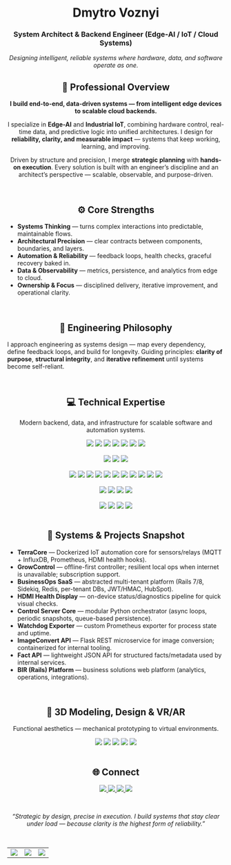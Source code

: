 <div align="center">
  <h1>Dmytro Voznyi</h1>
  <h3>System Architect & Backend Engineer (Edge-AI / IoT / Cloud Systems)</h3>
  <p><em>Designing intelligent, reliable systems where hardware, data, and software operate as one.</em></p>
</div>

<div align="center">
  <h2>🚀 Professional Overview</h2>
  <p><strong>I build end-to-end, data-driven systems — from intelligent edge devices to scalable cloud backends.</strong></p>
  <p>I specialize in <b>Edge-AI</b> and <b>Industrial IoT</b>, combining hardware control, real-time data, and predictive logic into unified architectures.
     I design for <b>reliability, clarity, and measurable impact</b> — systems that keep working, learning, and improving.</p>
  <p>Driven by structure and precision, I merge <b>strategic planning</b> with <b>hands-on execution</b>.
     Every solution is built with an engineer’s discipline and an architect’s perspective — scalable, observable, and purpose-driven.</p>
</div>

<br/>

<div align="center"><h2>⚙️ Core Strengths</h2></div>

<ul align="left">
  <li><strong>Systems Thinking</strong> — turns complex interactions into predictable, maintainable flows.</li>
  <li><strong>Architectural Precision</strong> — clear contracts between components, boundaries, and layers.</li>
  <li><strong>Automation & Reliability</strong> — feedback loops, health checks, graceful recovery baked in.</li>
  <li><strong>Data & Observability</strong> — metrics, persistence, and analytics from edge to cloud.</li>
  <li><strong>Ownership & Focus</strong> — disciplined delivery, iterative improvement, and operational clarity.</li>
</ul>

<br/>

<div align="center"><h2>🧠 Engineering Philosophy</h2></div>

<p align="left">
I approach engineering as systems design — map every dependency, define feedback loops, and build for longevity.
Guiding principles: <b>clarity of purpose</b>, <b>structural integrity</b>, and <b>iterative refinement</b> until systems become self-reliant.
</p>

<br/>

<div align="center"><h2>💻 Technical Expertise</h2></div>

<p align="center">Modern backend, data, and infrastructure for scalable software and automation systems.</p>

<!-- Languages -->
<div align="center">
  <img src="https://img.shields.io/badge/Ruby-CC342D?style=for-the-badge&logo=ruby&logoColor=white" />
  <img src="https://img.shields.io/badge/Python-3776AB?style=for-the-badge&logo=python&logoColor=white" />
  <img src="https://img.shields.io/badge/C%23-239120?style=for-the-badge&logo=c-sharp&logoColor=white" />
  <img src="https://img.shields.io/badge/C-00599C?style=for-the-badge&logo=c&logoColor=white" />
  <img src="https://img.shields.io/badge/SQL-4169E1?style=for-the-badge&logo=postgresql&logoColor=white" />
  <img src="https://img.shields.io/badge/HTML5-E34F26?style=for-the-badge&logo=html5&logoColor=white" />
  <img src="https://img.shields.io/badge/CSS3-1572B6?style=for-the-badge&logo=css3&logoColor=white" />
</div>

<br/>

<!-- Frameworks & Platforms -->
<div align="center">
  <img src="https://img.shields.io/badge/Rails-CC0000?style=for-the-badge&logo=ruby-on-rails&logoColor=white" />
  <img src="https://img.shields.io/badge/Flask-000000?style=for-the-badge&logo=flask&logoColor=white" />
  <img src="https://img.shields.io/badge/AWS-232F3E?style=for-the-badge&logo=amazon-aws&logoColor=white" />
</div>

<br/>

<!-- DevOps & Infra -->
<div align="center">
  <img src="https://img.shields.io/badge/Docker-2496ED?style=for-the-badge&logo=docker&logoColor=white" />
  <img src="https://img.shields.io/badge/Portainer-13BEBB?style=for-the-badge&logo=portainer&logoColor=white" />
  <img src="https://img.shields.io/badge/Redis-DC382D?style=for-the-badge&logo=redis&logoColor=white" />
  <img src="https://img.shields.io/badge/PostgreSQL-4169E1?style=for-the-badge&logo=postgresql&logoColor=white" />
  <img src="https://img.shields.io/badge/InfluxDB-22ADF6?style=for-the-badge&logo=influxdb&logoColor=white" />
  <img src="https://img.shields.io/badge/Prometheus-E6522C?style=for-the-badge&logo=prometheus&logoColor=white" />
  <img src="https://img.shields.io/badge/Grafana-F46800?style=for-the-badge&logo=grafana&logoColor=white" />
  <img src="https://img.shields.io/badge/Node--RED-8F0000?style=for-the-badge&logo=node-red&logoColor=white" />
  <img src="https://img.shields.io/badge/Supervisor-4C4C4C?style=for-the-badge&logo=linux&logoColor=white" />
  <img src="https://img.shields.io/badge/OpenSSL-721412?style=for-the-badge&logo=openssl&logoColor=white" />
  <img src="https://img.shields.io/badge/ASDF-232F3E?style=for-the-badge&logo=asdf&logoColor=white" />
</div>

<br/>

<!-- Protocols & Messaging -->
<div align="center">
  <img src="https://img.shields.io/badge/MQTT-660066?style=for-the-badge&logo=huawei&logoColor=white" />
  <img src="https://img.shields.io/badge/JWT/HMAC-000000?style=for-the-badge&logo=jsonwebtokens&logoColor=white" />
  <img src="https://img.shields.io/badge/RS--485/Modbus-555555?style=for-the-badge&logo=modrinth&logoColor=white" />
  <img src="https://img.shields.io/badge/WebSockets-1C1C1C?style=for-the-badge&logo=websocket&logoColor=white" />
</div>

<br/>

<!-- Tooling & Integrations -->
<div align="center">
  <img src="https://img.shields.io/badge/Sidekiq-CC0000?style=for-the-badge&logo=ruby&logoColor=white" />
  <img src="https://img.shields.io/badge/HubSpot-FF7A59?style=for-the-badge&logo=hubspot&logoColor=white" />
  <img src="https://img.shields.io/badge/CI%2FCD-2A2A2A?style=for-the-badge&logo=githubactions&logoColor=white" />
  <img src="https://img.shields.io/badge/PyCharm%20Remote-000000?style=for-the-badge&logo=pycharm&logoColor=white" />
</div>

<br/>

<div align="center"><h2>🧩 Systems & Projects Snapshot</h2></div>

<ul align="left">
  <li><strong>TerraCore</strong> — Dockerized IoT automation core for sensors/relays (MQTT + InfluxDB, Prometheus, HDMI health hooks).</li>
  <li><strong>GrowControl</strong> — offline-first controller; resilient local ops when internet is unavailable; subscription support.</li>
  <li><strong>BusinessOps SaaS</strong> — abstracted multi-tenant platform (Rails 7/8, Sidekiq, Redis, per-tenant DBs, JWT/HMAC, HubSpot).</li>
  <li><strong>HDMI Health Display</strong> — on-device status/diagnostics pipeline for quick visual checks.</li>
  <li><strong>Control Server Core</strong> — modular Python orchestrator (async loops, periodic snapshots, queue-based persistence).</li>
  <li><strong>Watchdog Exporter</strong> — custom Prometheus exporter for process state and uptime.</li>
  <li><strong>ImageConvert API</strong> — Flask REST microservice for image conversion; containerized for internal tooling.</li>
  <li><strong>Fact API</strong> — lightweight JSON API for structured facts/metadata used by internal services.</li>
  <li><strong>BIR (Rails) Platform</strong> — business solutions web platform (analytics, operations, integrations).</li>
</ul>

<br/>

<div align="center"><h2>🎨 3D Modeling, Design & VR/AR</h2></div>
<p align="center">Functional aesthetics — mechanical prototyping to virtual environments.</p>

<div align="center">
  <img src="https://img.shields.io/badge/Fusion_360-007ACC?style=for-the-badge&logo=autodesk&logoColor=white" />
  <img src="https://img.shields.io/badge/Blender-F5792A?style=for-the-badge&logo=blender&logoColor=white" />
  <img src="https://img.shields.io/badge/DaVinci_Resolve-FFFFFF?style=for-the-badge&logo=blackmagic-design&logoColor=black" />
  <img src="https://img.shields.io/badge/Unity-000000?style=for-the-badge&logo=unity&logoColor=white" />
  <img src="https://img.shields.io/badge/Meshmixer-007ACC?style=for-the-badge&logo=simplybuilt&logoColor=white" />
</div>

<br/>

<div align="center"><h2>🌐 Connect</h2></div>

<p align="center">
  <a href="https://www.linkedin.com/in/dmytro-voznyi" title="LinkedIn — Dmytro Voznyi">
    <img src="https://img.shields.io/badge/LinkedIn-0077B5?style=for-the-badge&logo=linkedin&logoColor=white" />
  </a>
  <a href="https://github.com/Dimafanrock" title="GitHub — Dimafanrock">
    <img src="https://img.shields.io/badge/GitHub-000000?style=for-the-badge&logo=github&logoColor=white" />
  </a>
  <a href="https://t.me/Knight866" title="Telegram — @Knight866">
    <img src="https://img.shields.io/badge/Telegram-26A5E4?style=for-the-badge&logo=telegram&logoColor=white" />
  </a>
  <a href="mailto:dimafanrock1@gmail.com" title="Email — dimafanrock1@gmail.com">
    <img src="https://img.shields.io/badge/Email-D14836?style=for-the-badge&logo=gmail&logoColor=white" />
  </a>
</p>

<br/>

<p align="center"><em>“Strategic by design, precise in execution. I build systems that stay clear under load — because clarity is the highest form of reliability.”</em></p>

<br/>

<table align="center" width="100%">
  <tr>
    <td><img style="border:none;" src="https://github-profile-summary-cards.vercel.app/api/cards/stats?username=Dimafanrock&theme=github_dark"/></td>
    <td><img style="border:none;" src="https://github-profile-summary-cards.vercel.app/api/cards/repos-per-language?username=Dimafanrock&theme=github_dark"/></td>
    <td><img style="border:none;" src="https://github-profile-summary-cards.vercel.app/api/cards/most-commit-language?username=Dimafanrock&theme=github_dark"/></td>
  </tr>
</table>
